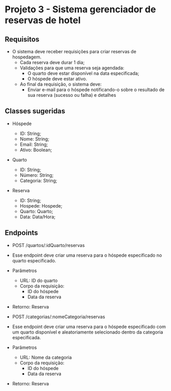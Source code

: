 # Projeto 3 - Sistema gerenciador de reservas de hotel

## Requisitos

-   O sistema deve receber requisições para criar reservas de hospedagem.
    -   Cada reserva deve durar 1 dia;
    -   Validações para que uma reserva seja agendada:
        -   O quarto deve estar disponível na data especificada;
        -   O hóspede deve estar ativo.
    -   Ao final da requisição, o sistema deve:
        -   Enviar e-mail para o hóspede notificando-o sobre o resultado de sua reserva (sucesso ou falha) e detalhes

## Classes sugeridas

-   Hóspede

    -   ID: String;
    -   Nome: String;
    -   Email: String;
    -   Ativo: Boolean;

-   Quarto

    -   ID: String;
    -   Número: String;
    -   Categoria: String;

-   Reserva
    -   ID: String;
    -   Hospede: Hospede;
    -   Quarto: Quarto;
    -   Data: Data/Hora;

## Endpoints

-   POST /quartos/:idQuarto/reservas
-   Esse endpoint deve criar uma reserva para o hóspede especificado no quarto especificado.
-   Parâmetros
    -   URL: ID do quarto
    -   Corpo da requisição:
        -   ID do hóspede
        -   Data da reserva
-   Retorno: Reserva

-   POST /categorias/:nomeCategoria/reservas
-   Esse endpoint deve criar uma reserva para o hóspede especificado com um quarto disponível e aleatoriamente selecionado dentro da categoria especificada.
-   Parâmetros
    -   URL: Nome da categoria
    -   Corpo da requisição:
        -   ID do hóspede
        -   Data da reserva
-   Retorno: Reserva
